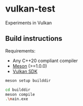 # vulkan-test
Experiments in Vulkan


## Build instructions

Requirements: 
- Any C++20 compliant compiler
- [Meson](https://mesonbuild.com/) (>=1.0.0)
- [Vulkan SDK](https://vulkan.lunarg.com/)

```bash
meson setup builddir

cd builddir 
meson compile
.\main.exe
```